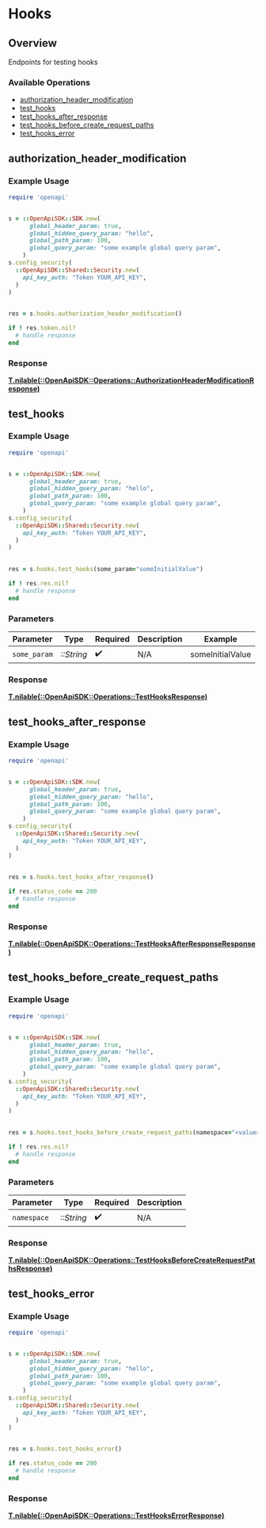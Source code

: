 # Hooks

## Overview

Endpoints for testing hooks

### Available Operations

* [authorization_header_modification](#authorization_header_modification)
* [test_hooks](#test_hooks)
* [test_hooks_after_response](#test_hooks_after_response)
* [test_hooks_before_create_request_paths](#test_hooks_before_create_request_paths)
* [test_hooks_error](#test_hooks_error)

## authorization_header_modification

### Example Usage

```ruby
require 'openapi'


s = ::OpenApiSDK::SDK.new(
      global_header_param: true,
      global_hidden_query_param: "hello",
      global_path_param: 100,
      global_query_param: "some example global query param",
    )
s.config_security(
  ::OpenApiSDK::Shared::Security.new(
    api_key_auth: "Token YOUR_API_KEY",
  )
)

    
res = s.hooks.authorization_header_modification()

if ! res.token.nil?
  # handle response
end

```

### Response

**[T.nilable(::OpenApiSDK::Operations::AuthorizationHeaderModificationResponse)](../../models/operations/authorizationheadermodificationresponse.md)**



## test_hooks

### Example Usage

```ruby
require 'openapi'


s = ::OpenApiSDK::SDK.new(
      global_header_param: true,
      global_hidden_query_param: "hello",
      global_path_param: 100,
      global_query_param: "some example global query param",
    )
s.config_security(
  ::OpenApiSDK::Shared::Security.new(
    api_key_auth: "Token YOUR_API_KEY",
  )
)

    
res = s.hooks.test_hooks(some_param="someInitialValue")

if ! res.res.nil?
  # handle response
end

```

### Parameters

| Parameter          | Type               | Required           | Description        | Example            |
| ------------------ | ------------------ | ------------------ | ------------------ | ------------------ |
| `some_param`       | *::String*         | :heavy_check_mark: | N/A                | someInitialValue   |

### Response

**[T.nilable(::OpenApiSDK::Operations::TestHooksResponse)](../../models/operations/testhooksresponse.md)**



## test_hooks_after_response

### Example Usage

```ruby
require 'openapi'


s = ::OpenApiSDK::SDK.new(
      global_header_param: true,
      global_hidden_query_param: "hello",
      global_path_param: 100,
      global_query_param: "some example global query param",
    )
s.config_security(
  ::OpenApiSDK::Shared::Security.new(
    api_key_auth: "Token YOUR_API_KEY",
  )
)

    
res = s.hooks.test_hooks_after_response()

if res.status_code == 200
  # handle response
end

```

### Response

**[T.nilable(::OpenApiSDK::Operations::TestHooksAfterResponseResponse)](../../models/operations/testhooksafterresponseresponse.md)**



## test_hooks_before_create_request_paths

### Example Usage

```ruby
require 'openapi'


s = ::OpenApiSDK::SDK.new(
      global_header_param: true,
      global_hidden_query_param: "hello",
      global_path_param: 100,
      global_query_param: "some example global query param",
    )
s.config_security(
  ::OpenApiSDK::Shared::Security.new(
    api_key_auth: "Token YOUR_API_KEY",
  )
)

    
res = s.hooks.test_hooks_before_create_request_paths(namespace="<value>")

if ! res.res.nil?
  # handle response
end

```

### Parameters

| Parameter          | Type               | Required           | Description        |
| ------------------ | ------------------ | ------------------ | ------------------ |
| `namespace`        | *::String*         | :heavy_check_mark: | N/A                |

### Response

**[T.nilable(::OpenApiSDK::Operations::TestHooksBeforeCreateRequestPathsResponse)](../../models/operations/testhooksbeforecreaterequestpathsresponse.md)**



## test_hooks_error

### Example Usage

```ruby
require 'openapi'


s = ::OpenApiSDK::SDK.new(
      global_header_param: true,
      global_hidden_query_param: "hello",
      global_path_param: 100,
      global_query_param: "some example global query param",
    )
s.config_security(
  ::OpenApiSDK::Shared::Security.new(
    api_key_auth: "Token YOUR_API_KEY",
  )
)

    
res = s.hooks.test_hooks_error()

if res.status_code == 200
  # handle response
end

```

### Response

**[T.nilable(::OpenApiSDK::Operations::TestHooksErrorResponse)](../../models/operations/testhookserrorresponse.md)**

